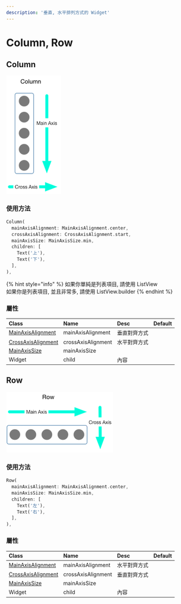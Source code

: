 ```yaml
---
description: '垂直, 水平排列方式的 Widget'
---
```


# Column, Row



## Column

![Column &#x6392;&#x5217;&#x65B9;&#x5411;](../.gitbook/assets/image%20%281%29.png)

### 使用方法

```dart
Column(
  mainAxisAlignment: MainAxisAlignment.center,
  crossAxisAlignment: CrossAxisAlignment.start,
  mainAxisSize: MainAxisSize.min,
  children: [
    Text('上'),
    Text('下'),
  ],
),
```

{% hint style="info" %}
如果你單純是列表項目, 請使用 ListView  
如果你是列表項目, 並且非常多, 請使用 ListView.builder
{% endhint %}

### 屬性

| Class | Name | Desc | Default |
| :--- | :--- | :--- | :--- |
| [MainAxisAlignment](../attribute-class/main-axis-alignment.md) | mainAxisAlignment | 垂直對齊方式 |  |
| [CrossAxisAlignment](../attribute-class/cross-axis-alignment.md) | crossAxisAlignment | 水平對齊方式 |  |
| [MainAxisSize](../attribute-class/main-axis-size.md) | mainAxisSize |  |  |
| Widget | child | 內容 |  |

## Row 

![Row &#x6392;&#x5217;&#x65B9;&#x5411;](../.gitbook/assets/image.png)

### 使用方法

```dart
Row(
  mainAxisAlignment: MainAxisAlignment.center,
  mainAxisSize: MainAxisSize.min,
  children: [
    Text('左'),
    Text('右'),
  ],
),
```

### 屬性

| Class | Name | Desc | Default |
| :--- | :--- | :--- | :--- |
| [MainAxisAlignment](../attribute-class/main-axis-alignment.md) | mainAxisAlignment | 水平對齊方式 |  |
| [CrossAxisAlignment](../attribute-class/cross-axis-alignment.md) | crossAxisAlignment | 垂直對齊方式 |  |
| [MainAxisSize](../attribute-class/main-axis-size.md) | mainAxisSize |  |  |
| Widget | child | 內容 |  |

## 

